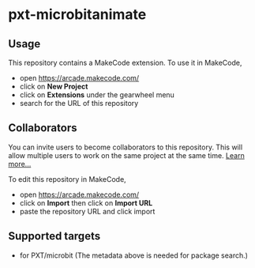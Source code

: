 # pxt-microbitanimate



## Usage

This repository contains a MakeCode extension. To use it in MakeCode,

* open https://arcade.makecode.com/
* click on **New Project**
* click on **Extensions** under the gearwheel menu
* search for the URL of this repository

## Collaborators

You can invite users to become collaborators to this repository. This will allow multiple users to work on the same project at the same time.
[Learn more...](https://help.github.com/en/articles/inviting-collaborators-to-a-personal-repository)

To edit this repository in MakeCode,

* open https://arcade.makecode.com/
* click on **Import** then click on **Import URL**
* paste the repository URL and click import

## Supported targets

* for PXT/microbit
(The metadata above is needed for package search.)

